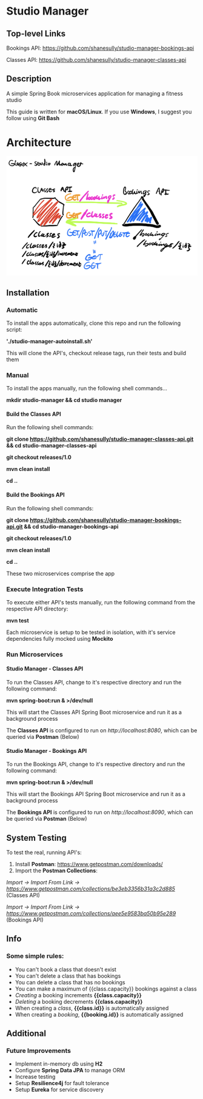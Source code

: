 # Studio Manager

## Top-level Links

Bookings API: https://github.com/shanesully/studio-manager-bookings-api

Classes API: https://github.com/shanesully/studio-manager-classes-api

## Description

A simple Spring Book microservices application for managing a fitness studio

This guide is written for __macOS/Linux__. If you use __Windows__, I suggest you follow using __Git Bash__

# Architecture

![Alt text](images/studio-manager-serious-architectural-diagram.png?raw=true "Title")

## Installation
### Automatic

To install the apps automatically, clone this repo and run the following script:

__'./studio-manager-autoinstall.sh'__

This will clone the API's, checkout release tags, run their tests and build them

### Manual

To install the apps manually, run the following shell commands...

__mkdir studio-manager && cd studio manager__

#### Build the Classes API

Run the following shell commands:

__git clone https://github.com/shanesully/studio-manager-classes-api.git && cd studio-manager-classes-api__

__git checkout releases/1.0__

__mvn clean install__

__cd ..__

#### Build the Bookings API

Run the following shell commands:

__git clone https://github.com/shanesully/studio-manager-bookings-api.git && cd studio-manager-bookings-api__

__git checkout releases/1.0__

__mvn clean install__

__cd ..__

These two microservices comprise the app

### Execute Integration Tests

To execute either API's tests manually, run the following command from the respective API directory:

__mvn test__

Each microservice is setup to be tested in isolation, with it's service dependencies fully mocked using __Mockito__

### Run Microservices

#### Studio Manager - Classes API

To run the Classes API, change to it's respective directory and run the following command:

__mvn spring-boot:run & >/dev/null__

This will start the Classes API Spring Boot microservice and run it as a background process


The __Classes API__ is configured to run on _http://localhost:8080_, which can be queried via __Postman__ (Below)

#### Studio Manager - Bookings API

To run the Bookings API, change to it's respective directory and run the following command:

__mvn spring-boot:run & >/dev/null__

This will start the Bookings API Spring Boot microservice and run it as a background process

The __Bookings API__ is configured to run on _http://localhost:8090_, which can be queried via __Postman__ (Below)

## System Testing

To test the real, running API's:

1. Install __Postman__: https://www.getpostman.com/downloads/
2. Import the __Postman Collections__:

_Import -> Import From Link -> https://www.getpostman.com/collections/be3eb3356b31a3c2d885_ (Classes API)

_Import -> Import From Link -> https://www.getpostman.com/collections/aee5e9583ba50b95e289_ (Bookings API)

## Info
### Some simple rules:
* You can't book a class that doesn't exist
* You can't delete a class that has bookings
* You can delete a class that has no bookings
* You can make a maximum of {{class.capacity}} bookings against a class
* _Creating_ a booking increments __{{class.capacity}}__
* _Deleting_ a booking decrements __{{class.capacity}}__
* When creating a _class_, __{{class.id}}__ is automatically assigned
* When creating a _booking_, __{{booking.id}}__ is automatically assigned

## Additional
### Future Improvements
* Implement in-memory db using __H2__ 
* Configure __Spring Data JPA__ to manage ORM
* Increase testing
* Setup __Resilience4j__ for fault tolerance
* Setup __Eureka__ for service discovery
